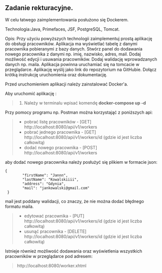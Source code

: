 ## Zadanie rekturacyjne.

W celu łatwego zaimplementowania posłużono się Dockerem.

Technologia:Java, Primefaces, JSF, PostgreSQL, Tomcat.


Opis: Przy użyciu powyższych technologii zaimplementuj prostą aplikację do obsługi pracowników. Aplikacja ma wyświetlać tabelę z danymi pracownika pobieranymi z bazy danych. Stwórz panel do dodawania nowego pracownika z danymi np. imię, nazwisko, adres, mail. Dodaj możliwość edycji i usuwania pracowników. Dodaj walidację wprowadzanych danych np. maila. Aplikacja powinna uruchamiać się na tomcacie w przeglądarce. Aplikację wyślij jako link do repozytorium na GitHubie. Dołącz krótką instrukcję uruchomienia oraz dokumentację.

Przed uruchomieniem aplikacji należy zainstalować Docker'a. 

Aby uruchomić aplikację :
> 1. Należy w terminalu wpisać komendę **docker-compose up -d**

Przy pomocy programu np. Postman można korzystająć z poniższych api:
> * pobrać listę pracowników - [GET] http://localhost:8080/api/v1/workers
> * pobrać jednego pracownika - [GET] http://localhost:8080/api/v1/workers/id   (gdzie id jest liczba całkowitą)
> * dodać nowego pracownika - [POST] http://localhost:8080/api/v1/workers

aby dodać nowego pracownika należy posłużyć się plikiem w formacie json:
```
{
        "firstName": "Jannn",
        "lastName": "Kowalskiiii",
        "address": "Gdynia",
        "mail": "jankowalski@gmail.com"
 }
 ```

 mail jest poddany walidacji, co znaczy, że nie można dodać błędnego formatu maila.
> * edytować pracownika - [PUT] http://localhost:8080/api/v1/workers/id   (gdzie id jest liczba całkowitą)
> * usunąć pracownika - [DELETE] http://localhost:8080/api/v1/workers/id  (gdzie id jest liczba całkowitą)


Istnieje również możliwość dodawania oraz wyświetlenia wszystkich pracowników w przeglądarce pod adresem:
> http://localhost:8080/worker.xhtml


